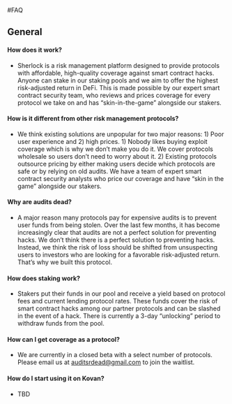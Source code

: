 #FAQ

## General

#### How does it work?
- Sherlock is a risk management platform designed to provide protocols with affordable, high-quality coverage against smart contract hacks. Anyone can stake in our staking pools and we aim to offer the highest risk-adjusted return in DeFi. This is made possible by our expert smart contract security team, who reviews and prices coverage for every protocol we take on and has “skin-in-the-game” alongside our stakers.

#### How is it different from other risk management protocols?
- We think existing solutions are unpopular for two major reasons: 1) Poor user experience and 2) high prices. 1) Nobody likes buying exploit coverage which is why we don’t make you do it. We cover protocols wholesale so users don’t need to worry about it. 2) Existing protocols outsource pricing by either making users decide which protocols are safe or by relying on old audits. We have a team of expert smart contract security analysts who price our coverage and have “skin in the game” alongside our stakers.

#### Why are audits dead?
- A major reason many protocols pay for expensive audits is to prevent user funds from being stolen. Over the last few months, it has become increasingly clear that audits are not a perfect solution for preventing hacks. We don’t think there is a perfect solution to preventing hacks. Instead, we think the risk of loss should be shifted from unsuspecting users to investors who are looking for a favorable risk-adjusted return. That’s why we built this protocol.

#### How does staking work?
- Stakers put their funds in our pool and receive a yield based on protocol fees and current lending protocol rates. These funds cover the risk of smart contract hacks among our partner protocols and can be slashed in the event of a hack. There is currently a 3-day “unlocking” period to withdraw funds from the pool.

#### How can I get coverage as a protocol?
- We are currently in a closed beta with a select number of protocols. Please email us at auditsrdead@gmail.com to join the waitlist.

#### How do I start using it on Kovan?
- TBD
